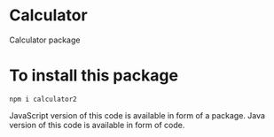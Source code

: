 # Calculator
Calculator package

# To install this package

`npm i calculator2`


JavaScript version of this code is available in form of a package.
 Java version of this code is available in form of code.
